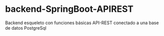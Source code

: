 # backend-SpringBoot-APIREST
Backend esqueleto con funciones básicas  API-REST conectado a una base de datos PostgreSql
